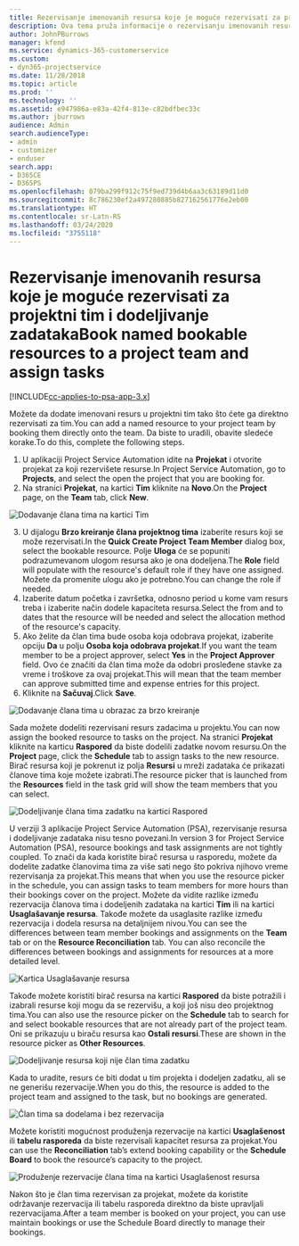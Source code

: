 ```yaml
---
title: Rezervisanje imenovanih resursa koje je moguće rezervisati za projektni tim i dodeljivanje zadataka
description: Ova tema pruža informacije o rezervisanju imenovanih resursa za timove projekta i njihovom dodeljivanju zadacima.
author: JohnPBurrows
manager: kfend
ms.service: dynamics-365-customerservice
ms.custom:
- dyn365-projectservice
ms.date: 11/28/2018
ms.topic: article
ms.prod: ''
ms.technology: ''
ms.assetid: e947986a-e83a-42f4-813e-c82bdfbec33c
ms.author: jburrows
audience: Admin
search.audienceType:
- admin
- customizer
- enduser
search.app:
- D365CE
- D365PS
ms.openlocfilehash: 079ba299f912c75f9ed739d4b6aa3c63189d11d0
ms.sourcegitcommit: 8c786230ef2a497280885b827162561776e2eb00
ms.translationtype: HT
ms.contentlocale: sr-Latn-RS
ms.lasthandoff: 03/24/2020
ms.locfileid: "3755118"
---
```

# <a name="book-named-bookable-resources-to-a-project-team-and-assign-tasks"></a><span data-ttu-id="a198d-103">Rezervisanje imenovanih resursa koje je moguće rezervisati za projektni tim i dodeljivanje zadataka</span><span class="sxs-lookup"><span data-stu-id="a198d-103">Book named bookable resources to a project team and assign tasks</span></span> 

[!INCLUDE[cc-applies-to-psa-app-3.x](../includes/cc-applies-to-psa-app-3x.md)]

<span data-ttu-id="a198d-104">Možete da dodate imenovani resurs u projektni tim tako što ćete ga direktno rezervisati za tim.</span><span class="sxs-lookup"><span data-stu-id="a198d-104">You can  add a named resource to your project team by booking them directly onto the team.</span></span> <span data-ttu-id="a198d-105">Da biste to uradili, obavite sledeće korake.</span><span class="sxs-lookup"><span data-stu-id="a198d-105">To do this, complete the following steps.</span></span>

1. <span data-ttu-id="a198d-106">U aplikaciji Project Service Automation idite na **Projekat** i otvorite projekat za koji rezervišete resurse.</span><span class="sxs-lookup"><span data-stu-id="a198d-106">In  Project Service Automation, go to **Projects**, and select the open the project that you are booking for.</span></span>
2. <span data-ttu-id="a198d-107">Na stranici **Projekat**, na kartici **Tim** kliknite na **Novo**.</span><span class="sxs-lookup"><span data-stu-id="a198d-107">On the **Project** page, on the **Team** tab, click **New**.</span></span> 

![Dodavanje člana tima na kartici Tim](media/RM-how-to-1.png)

3. <span data-ttu-id="a198d-109">U dijalogu **Brzo kreiranje člana projektnog tima** izaberite resurs koji se može rezervisati.</span><span class="sxs-lookup"><span data-stu-id="a198d-109">In the **Quick Create Project Team Member** dialog box, select the bookable resource.</span></span> <span data-ttu-id="a198d-110">Polje **Uloga** će se popuniti podrazumevanom ulogom resursa ako je ona dodeljena.</span><span class="sxs-lookup"><span data-stu-id="a198d-110">The **Role** field will populate with the resource's default role if they have one assigned.</span></span> <span data-ttu-id="a198d-111">Možete da promenite ulogu ako je potrebno.</span><span class="sxs-lookup"><span data-stu-id="a198d-111">You can change the role if needed.</span></span> 
4. <span data-ttu-id="a198d-112">Izaberite datum početka i završetka, odnosno period u kome vam resurs treba i izaberite način dodele kapaciteta resursa.</span><span class="sxs-lookup"><span data-stu-id="a198d-112">Select the from and to dates that the resource will be needed and select the allocation method of the resource's capacity.</span></span> 
5. <span data-ttu-id="a198d-113">Ako želite da član tima bude osoba koja odobrava projekat, izaberite opciju **Da** u polju **Osoba koja odobrava projekat**.</span><span class="sxs-lookup"><span data-stu-id="a198d-113">If you want the team member to be a project approver, select **Yes** in the **Project Approver** field.</span></span> <span data-ttu-id="a198d-114">Ovo će značiti da član tima može da odobri prosleđene stavke za vreme i troškove za ovaj projekat.</span><span class="sxs-lookup"><span data-stu-id="a198d-114">This will mean that the team member can approve submitted time and expense entries for this project.</span></span> 
6. <span data-ttu-id="a198d-115">Kliknite na **Sačuvaj**.</span><span class="sxs-lookup"><span data-stu-id="a198d-115">Click **Save**.</span></span>

![Dodavanje člana tima u obrazac za brzo kreiranje](media/RM-how-to-2.png)


<span data-ttu-id="a198d-117">Sada možete dodeliti rezervisani resurs zadacima u projektu.</span><span class="sxs-lookup"><span data-stu-id="a198d-117">You can now assign the booked resource to tasks on the project.</span></span> <span data-ttu-id="a198d-118">Na stranici **Projekat** kliknite na karticu **Raspored** da biste dodelili zadatke novom resursu.</span><span class="sxs-lookup"><span data-stu-id="a198d-118">On the **Project** page, click the **Schedule** tab to assign tasks to the new resource.</span></span> <span data-ttu-id="a198d-119">Birač resursa koji je pokrenut iz polja **Resursi** u mreži zadataka će prikazati članove tima koje možete izabrati.</span><span class="sxs-lookup"><span data-stu-id="a198d-119">The resource picker that is launched from the **Resources** field in the task grid will show the team members that you can select.</span></span>

![Dodeljivanje člana tima zadatku na kartici Raspored](media/RM-how-to-3.png)

<span data-ttu-id="a198d-121">U verziji 3 aplikacije Project Service Automation (PSA), rezervisanje resursa i dodeljivanje zadataka nisu tesno povezani.</span><span class="sxs-lookup"><span data-stu-id="a198d-121">In version 3 for Project Service Automation (PSA), resource bookings and task assignments are not tightly coupled.</span></span> <span data-ttu-id="a198d-122">To znači da kada koristite birač resursa u rasporedu, možete da dodelite zadatke članovima tima za više sati nego što pokriva njihovo vreme rezervisanja za projekat.</span><span class="sxs-lookup"><span data-stu-id="a198d-122">This means that when you use the resource picker in the schedule, you can assign tasks to team members for more hours than their bookings cover on the project.</span></span>
<span data-ttu-id="a198d-123">Možete da vidite razlike između rezervacija članova tima i dodeljenih zadataka na kartici **Tim** ili na kartici **Usaglašavanje resursa**. Takođe možete da usaglasite razlike između rezervacija i dodela resursa na detaljnijem nivou.</span><span class="sxs-lookup"><span data-stu-id="a198d-123">You can see the differences between team member bookings and assignments on the **Team** tab or on the **Resource Reconciliation** tab. You can also reconcile the differences between bookings and assignments for resources at a more detailed level.</span></span>

![Kartica Usaglašavanje resursa](media/RM-how-to-4.png)

<span data-ttu-id="a198d-125">Takođe možete koristiti birač resursa na kartici **Raspored** da biste potražili i izabrali resurse koji mogu da se rezervišu, a koji još nisu deo projektnog tima.</span><span class="sxs-lookup"><span data-stu-id="a198d-125">You can also use the resource picker on the **Schedule** tab to search for and select bookable resources that are not already part of the project team.</span></span> <span data-ttu-id="a198d-126">Oni se prikazuju u biraču resursa kao **Ostali resursi**.</span><span class="sxs-lookup"><span data-stu-id="a198d-126">These are shown in the resource picker as **Other Resources**.</span></span>

![Dodeljivanje resursa koji nije član tima zadatku](media/RM-how-to-5.png)

<span data-ttu-id="a198d-128">Kada to uradite, resurs će biti dodat u tim projekta i dodeljen zadatku, ali se ne generišu rezervacije.</span><span class="sxs-lookup"><span data-stu-id="a198d-128">When you do this, the resource is added to the project team and assigned to the task, but no bookings are generated.</span></span>

![Član tima sa dodelama i bez rezervacija](media/RM-how-to-6.png)

<span data-ttu-id="a198d-130">Možete koristiti mogućnost produženja rezervacije na kartici **Usaglašenost** ili **tabelu rasporeda** da biste rezervisali kapacitet resursa za projekat.</span><span class="sxs-lookup"><span data-stu-id="a198d-130">You can use the **Reconciliation** tab’s extend booking capability or the **Schedule Board** to book the resource’s capacity to the project.</span></span>

![Produženje rezervacije člana tima na kartici Usaglašenost resursa](media/RM-how-to-7.png)

<span data-ttu-id="a198d-132">Nakon što je član tima rezervisan za projekat, možete da koristite održavanje rezervacija ili tabelu rasporeda direktno da biste upravljali rezervacijama.</span><span class="sxs-lookup"><span data-stu-id="a198d-132">After a team member is booked on your project, you can use maintain bookings or use the Schedule Board directly to manage their bookings.</span></span>

